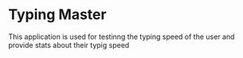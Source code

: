 # Typing Master

This application is used for testinng the typing speed of the user and provide stats about their typig speed
